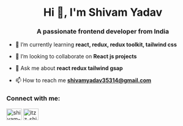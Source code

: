 <h1 align="center">Hi 👋, I'm Shivam Yadav</h1>
<h3 align="center">A passionate frontend developer from India</h3>

- 🌱 I’m currently learning **react, redux, redux toolkit, tailwind css**

- 👯 I’m looking to collaborate on **React js projects**

- 💬 Ask me about **react redux tailwind gsap**

- 📫 How to reach me **shivamyadav35314@gmail.com**

<h3 align="left">Connect with me:</h3>
<p align="left">
<a href="https://linkedin.com/in/shivam-yadav0001" target="blank"><img align="center" src="https://raw.githubusercontent.com/rahuldkjain/github-profile-readme-generator/master/src/images/icons/Social/linked-in-alt.svg" alt="shivam-yadav0001" height="30" width="40" /></a>
<a href="https://instagram.com/itzz_shivamyadav" target="blank"><img align="center" src="https://raw.githubusercontent.com/rahuldkjain/github-profile-readme-generator/master/src/images/icons/Social/instagram.svg" alt="itzz_shivamyadav" height="30" width="40" /></a>
